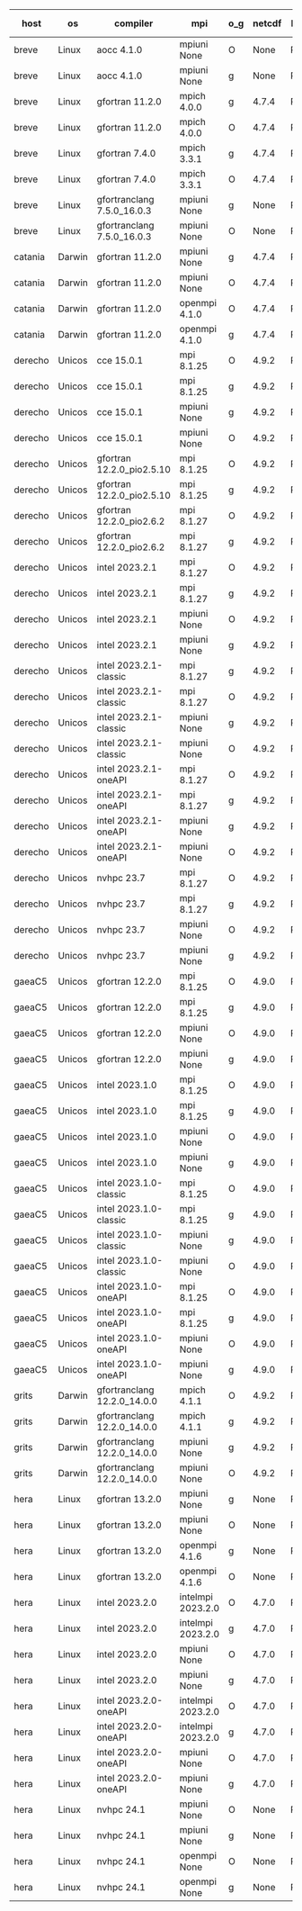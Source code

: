 

| host     | os       | compiler                              | mpi                      | o_g        | netcdf        | build       | u_pass          | u_fail          | s_pass            | s_fail            | e_pass             | e_fail             | nuopc_pass       | nuopc_fail       | artifacts link          |
|----------|----------|---------------------------------------|--------------------------|------------|---------------|-------------|-----------------|-----------------|-------------------|-------------------|--------------------|--------------------|------------------|------------------|-------------------------|
| breve | Linux | aocc 4.1.0 | mpiuni None  | O | None  | PASS | 12415 | 26 | 8 | 0 | 44 | 0 | None | None | <a href="https://github.com/esmf-org/esmf-test-artifacts/tree/0a5234a774eea025e33d3e6bb76153d49ae31799/develop/aocc/4.1.0/O/mpiuni/None" target="_blank">0a5234a</a> | 
| breve | Linux | aocc 4.1.0 | mpiuni None  | g | None  | PASS | 12415 | 26 | 8 | 0 | 44 | 0 | None | None | <a href="https://github.com/esmf-org/esmf-test-artifacts/tree/1330eebd669dd2a6f1d3b65666b0993523fa09e4/develop/aocc/4.1.0/g/mpiuni/None" target="_blank">1330eeb</a> | 
| breve | Linux | gfortran 11.2.0 | mpich 4.0.0  | g | 4.7.4  | PASS | None | None | None | None | None | None | None | None | <a href="https://github.com/esmf-org/esmf-test-artifacts/tree/ef763fb0fe31b5d393013f164acf2c16c8e8da21/develop/gfortran/11.2.0/g/mpich/4.0.0" target="_blank">ef763fb</a> | 
| breve | Linux | gfortran 11.2.0 | mpich 4.0.0  | O | 4.7.4  | PASS | 14109 | 0 | 49 | 0 | 81 | 0 | 47 | 0 | <a href="https://github.com/esmf-org/esmf-test-artifacts/tree/e8ca5a8e83a92b2f1fe06c95e84cdf957a9ec8e1/develop/gfortran/11.2.0/O/mpich/4.0.0" target="_blank">e8ca5a8</a> | 
| breve | Linux | gfortran 7.4.0 | mpich 3.3.1  | g | 4.7.4  | PASS | 14109 | 0 | 49 | 0 | 81 | 0 | 47 | 0 | <a href="https://github.com/esmf-org/esmf-test-artifacts/tree/55f4696bf56be44d1ae40d59f9449357f9ec5b77/develop/gfortran/7.4.0/g/mpich/3.3.1" target="_blank">55f4696</a> | 
| breve | Linux | gfortran 7.4.0 | mpich 3.3.1  | O | 4.7.4  | PASS | 14109 | 0 | 49 | 0 | 81 | 0 | 47 | 0 | <a href="https://github.com/esmf-org/esmf-test-artifacts/tree/38ff73a9fd1e780c29e5aedf2120a679b0e0f96e/develop/gfortran/7.4.0/O/mpich/3.3.1" target="_blank">38ff73a</a> | 
| breve | Linux | gfortranclang 7.5.0_16.0.3 | mpiuni None  | g | None  | PASS | 12441 | 0 | 8 | 0 | 44 | 0 | None | None | <a href="https://github.com/esmf-org/esmf-test-artifacts/tree/de962cd946484ffbc5a0c0ddde8ddde12c5bc590/develop/gfortranclang/7.5.0_16.0.3/g/mpiuni/None" target="_blank">de962cd</a> | 
| breve | Linux | gfortranclang 7.5.0_16.0.3 | mpiuni None  | O | None  | PASS | 12441 | 0 | 8 | 0 | 44 | 0 | None | None | <a href="https://github.com/esmf-org/esmf-test-artifacts/tree/ba6c5a76f47796b2d68a2c33a50d09d122e291df/develop/gfortranclang/7.5.0_16.0.3/O/mpiuni/None" target="_blank">ba6c5a7</a> | 
| catania | Darwin | gfortran 11.2.0 | mpiuni None  | g | 4.7.4  | PASS | None | None | None | None | None | None | None | None | <a href="https://github.com/esmf-org/esmf-test-artifacts/tree/cd5bc93a98c0531682b9d89dde0beeba4ba0f80c/develop/gfortran/11.2.0/g/mpiuni/None" target="_blank">cd5bc93</a> | 
| catania | Darwin | gfortran 11.2.0 | mpiuni None  | O | 4.7.4  | PASS | 12441 | 0 | 8 | 0 | 44 | 0 | None | None | <a href="https://github.com/esmf-org/esmf-test-artifacts/tree/f19bb38e2391dec266f9f18029b2303f34934899/develop/gfortran/11.2.0/O/mpiuni/None" target="_blank">f19bb38</a> | 
| catania | Darwin | gfortran 11.2.0 | openmpi 4.1.0  | O | 4.7.4  | PASS | 14106 | 3 | 49 | 0 | 81 | 0 | 47 | 0 | <a href="https://github.com/esmf-org/esmf-test-artifacts/tree/23f0acc3ea031426912f0445f1e3646cddb28154/develop/gfortran/11.2.0/O/openmpi/4.1.0" target="_blank">23f0acc</a> | 
| catania | Darwin | gfortran 11.2.0 | openmpi 4.1.0  | g | 4.7.4  | PASS | 14106 | 3 | 49 | 0 | 81 | 0 | 47 | 0 | <a href="https://github.com/esmf-org/esmf-test-artifacts/tree/5909e1718cb506e5cc60f8a7a622fdcb7983d746/develop/gfortran/11.2.0/g/openmpi/4.1.0" target="_blank">5909e17</a> | 
| derecho | Unicos | cce 15.0.1 | mpi 8.1.25  | O | 4.9.2  | PASS | None | None | None | None | None | None | None | None | <a href="https://github.com/esmf-org/esmf-test-artifacts/tree/818a84fc58e0aae0d670cd8acdb9f04a5bdcdd7c/develop/cce/15.0.1/O/mpi/8.1.25" target="_blank">818a84f</a> | 
| derecho | Unicos | cce 15.0.1 | mpi 8.1.25  | g | 4.9.2  | PASS | None | None | None | None | None | None | None | None | <a href="https://github.com/esmf-org/esmf-test-artifacts/tree/77781411d50d7779ec9c8fb2eef9873d35f5176d/develop/cce/15.0.1/g/mpi/8.1.25" target="_blank">7778141</a> | 
| derecho | Unicos | cce 15.0.1 | mpiuni None  | g | 4.9.2  | PASS | 12365 | 76 | 8 | 0 | 44 | 0 | None | None | <a href="https://github.com/esmf-org/esmf-test-artifacts/tree/31e00e113b2924a10ad619e293ec65f6178dd9a4/develop/cce/15.0.1/g/mpiuni/None" target="_blank">31e00e1</a> | 
| derecho | Unicos | cce 15.0.1 | mpiuni None  | O | 4.9.2  | PASS | None | None | None | None | None | None | None | None | <a href="https://github.com/esmf-org/esmf-test-artifacts/tree/8852b1794dc2015b345b966332f35aec71354c5c/develop/cce/15.0.1/O/mpiuni/None" target="_blank">8852b17</a> | 
| derecho | Unicos | gfortran 12.2.0_pio2.5.10 | mpi 8.1.25  | O | 4.9.2  | PASS | 14109 | 0 | 49 | 0 | 81 | 0 | 47 | 0 | <a href="https://github.com/esmf-org/esmf-test-artifacts/tree/4681a5a7d984452c40587856039201bc6949a702/develop/gfortran/12.2.0_pio2.5.10/O/mpi/8.1.25" target="_blank">4681a5a</a> | 
| derecho | Unicos | gfortran 12.2.0_pio2.5.10 | mpi 8.1.25  | g | 4.9.2  | PASS | 14109 | 0 | 49 | 0 | 81 | 0 | 47 | 0 | <a href="https://github.com/esmf-org/esmf-test-artifacts/tree/bd280f8bc5bcb4122c811611a095d7a88ee4235f/develop/gfortran/12.2.0_pio2.5.10/g/mpi/8.1.25" target="_blank">bd280f8</a> | 
| derecho | Unicos | gfortran 12.2.0_pio2.6.2 | mpi 8.1.27  | O | 4.9.2  | PASS | 14109 | 0 | 49 | 0 | 81 | 0 | 47 | 0 | <a href="https://github.com/esmf-org/esmf-test-artifacts/tree/ed69705dd1afdc86e61a6c3615fba379a715845a/develop/gfortran/12.2.0_pio2.6.2/O/mpi/8.1.27" target="_blank">ed69705</a> | 
| derecho | Unicos | gfortran 12.2.0_pio2.6.2 | mpi 8.1.27  | g | 4.9.2  | PASS | 14109 | 0 | 49 | 0 | 81 | 0 | 47 | 0 | <a href="https://github.com/esmf-org/esmf-test-artifacts/tree/2315fcc3908e4db41cea42e3b28d9990f5e4aee3/develop/gfortran/12.2.0_pio2.6.2/g/mpi/8.1.27" target="_blank">2315fcc</a> | 
| derecho | Unicos | intel 2023.2.1 | mpi 8.1.27  | O | 4.9.2  | PASS | 14109 | 0 | 49 | 0 | 81 | 0 | 47 | 0 | <a href="https://github.com/esmf-org/esmf-test-artifacts/tree/ff6830f3081f3d0887aff1ce502128228b8c2d07/develop/intel/2023.2.1/O/mpi/8.1.27" target="_blank">ff6830f</a> | 
| derecho | Unicos | intel 2023.2.1 | mpi 8.1.27  | g | 4.9.2  | PASS | 14109 | 0 | 49 | 0 | 81 | 0 | 47 | 0 | <a href="https://github.com/esmf-org/esmf-test-artifacts/tree/2417ba008ca6070ee99a159ed09d6a1c38580354/develop/intel/2023.2.1/g/mpi/8.1.27" target="_blank">2417ba0</a> | 
| derecho | Unicos | intel 2023.2.1 | mpiuni None  | O | 4.9.2  | PASS | 12441 | 0 | 8 | 0 | 44 | 0 | None | None | <a href="https://github.com/esmf-org/esmf-test-artifacts/tree/3403bad90284d350ebe10455538abfae7800a60c/develop/intel/2023.2.1/O/mpiuni/None" target="_blank">3403bad</a> | 
| derecho | Unicos | intel 2023.2.1 | mpiuni None  | g | 4.9.2  | PASS | 12441 | 0 | 8 | 0 | 44 | 0 | None | None | <a href="https://github.com/esmf-org/esmf-test-artifacts/tree/1b90a56155caa3806b7579961ebe2268457cd9fc/develop/intel/2023.2.1/g/mpiuni/None" target="_blank">1b90a56</a> | 
| derecho | Unicos | intel 2023.2.1-classic | mpi 8.1.27  | g | 4.9.2  | PASS | 14109 | 0 | 49 | 0 | 81 | 0 | 47 | 0 | <a href="https://github.com/esmf-org/esmf-test-artifacts/tree/7a2ee56c5deb335c6b33128725b9ddd33d7883a5/develop/intel/2023.2.1-classic/g/mpi/8.1.27" target="_blank">7a2ee56</a> | 
| derecho | Unicos | intel 2023.2.1-classic | mpi 8.1.27  | O | 4.9.2  | PASS | 14109 | 0 | 49 | 0 | 81 | 0 | 47 | 0 | <a href="https://github.com/esmf-org/esmf-test-artifacts/tree/f92f3288454d65ad3de54dee569f2e712b6b4576/develop/intel/2023.2.1-classic/O/mpi/8.1.27" target="_blank">f92f328</a> | 
| derecho | Unicos | intel 2023.2.1-classic | mpiuni None  | g | 4.9.2  | PASS | 12441 | 0 | 8 | 0 | 44 | 0 | None | None | <a href="https://github.com/esmf-org/esmf-test-artifacts/tree/4852cdcc58e5026fd842754f82235a1bb5137908/develop/intel/2023.2.1-classic/g/mpiuni/None" target="_blank">4852cdc</a> | 
| derecho | Unicos | intel 2023.2.1-classic | mpiuni None  | O | 4.9.2  | PASS | 12441 | 0 | 8 | 0 | 44 | 0 | None | None | <a href="https://github.com/esmf-org/esmf-test-artifacts/tree/fa3daa94e02637939c924dcfc8a9a15e90a96975/develop/intel/2023.2.1-classic/O/mpiuni/None" target="_blank">fa3daa9</a> | 
| derecho | Unicos | intel 2023.2.1-oneAPI | mpi 8.1.27  | O | 4.9.2  | PASS | 14109 | 0 | 48 | 1 | 81 | 0 | 47 | 0 | <a href="https://github.com/esmf-org/esmf-test-artifacts/tree/e6601eab4243597725fe8d1e49357255c0a2fe85/develop/intel/2023.2.1-oneAPI/O/mpi/8.1.27" target="_blank">e6601ea</a> | 
| derecho | Unicos | intel 2023.2.1-oneAPI | mpi 8.1.27  | g | 4.9.2  | PASS | 14109 | 0 | 49 | 0 | 81 | 0 | 47 | 0 | <a href="https://github.com/esmf-org/esmf-test-artifacts/tree/76d5fe08c921d9c606055dc52ec4f7c3f425ba49/develop/intel/2023.2.1-oneAPI/g/mpi/8.1.27" target="_blank">76d5fe0</a> | 
| derecho | Unicos | intel 2023.2.1-oneAPI | mpiuni None  | g | 4.9.2  | PASS | 12441 | 0 | 8 | 0 | 44 | 0 | None | None | <a href="https://github.com/esmf-org/esmf-test-artifacts/tree/061c0ff99b8ad03ebbb0a0375c90ecb97fc4bef4/develop/intel/2023.2.1-oneAPI/g/mpiuni/None" target="_blank">061c0ff</a> | 
| derecho | Unicos | intel 2023.2.1-oneAPI | mpiuni None  | O | 4.9.2  | PASS | 12441 | 0 | 8 | 0 | 44 | 0 | None | None | <a href="https://github.com/esmf-org/esmf-test-artifacts/tree/b9e2fadbd56af069e6fb218bcc3a1ff7503171db/develop/intel/2023.2.1-oneAPI/O/mpiuni/None" target="_blank">b9e2fad</a> | 
| derecho | Unicos | nvhpc 23.7 | mpi 8.1.27  | O | 4.9.2  | PASS | None | None | None | None | None | None | None | None | <a href="https://github.com/esmf-org/esmf-test-artifacts/tree/a252ece60ef26df99042fed19fc9e6e97ddaf0ec/develop/nvhpc/23.7/O/mpi/8.1.27" target="_blank">a252ece</a> | 
| derecho | Unicos | nvhpc 23.7 | mpi 8.1.27  | g | 4.9.2  | PASS | None | None | None | None | None | None | None | None | <a href="https://github.com/esmf-org/esmf-test-artifacts/tree/27224860cdbc063fbf05029e76646e51734e4f60/develop/nvhpc/23.7/g/mpi/8.1.27" target="_blank">2722486</a> | 
| derecho | Unicos | nvhpc 23.7 | mpiuni None  | O | 4.9.2  | PASS | 12441 | 0 | 8 | 0 | 44 | 0 | None | None | <a href="https://github.com/esmf-org/esmf-test-artifacts/tree/0dc19bc28d43b10af8bccd8789ae3e448ca6db9c/develop/nvhpc/23.7/O/mpiuni/None" target="_blank">0dc19bc</a> | 
| derecho | Unicos | nvhpc 23.7 | mpiuni None  | g | 4.9.2  | PASS | None | None | None | None | None | None | None | None | <a href="https://github.com/esmf-org/esmf-test-artifacts/tree/1c917335ba64d12a34636839f81f11dcdfb5e5a5/develop/nvhpc/23.7/g/mpiuni/None" target="_blank">1c91733</a> | 
| gaeaC5 | Unicos | gfortran 12.2.0 | mpi 8.1.25  | O | 4.9.0  | PASS | None | None | None | None | None | None | None | None | <a href="https://github.com/esmf-org/esmf-test-artifacts/tree/b5e304682f19a1aa4bf38579405efe6e84020e93/develop/gfortran/12.2.0/O/mpi/8.1.25" target="_blank">b5e3046</a> | 
| gaeaC5 | Unicos | gfortran 12.2.0 | mpi 8.1.25  | g | 4.9.0  | PASS | 14109 | 0 | 49 | 0 | 81 | 0 | 47 | 0 | <a href="https://github.com/esmf-org/esmf-test-artifacts/tree/187994e7fa29d34c8eb4e0b4d79e3ae9c4a0b75e/develop/gfortran/12.2.0/g/mpi/8.1.25" target="_blank">187994e</a> | 
| gaeaC5 | Unicos | gfortran 12.2.0 | mpiuni None  | O | 4.9.0  | PASS | 12441 | 0 | 8 | 0 | 44 | 0 | None | None | <a href="https://github.com/esmf-org/esmf-test-artifacts/tree/72f69efd2328dd76a48580378da3d87ccdcd2693/develop/gfortran/12.2.0/O/mpiuni/None" target="_blank">72f69ef</a> | 
| gaeaC5 | Unicos | gfortran 12.2.0 | mpiuni None  | g | 4.9.0  | PASS | 12441 | 0 | 8 | 0 | 44 | 0 | None | None | <a href="https://github.com/esmf-org/esmf-test-artifacts/tree/1409217bca73bd12d1ab5da3c103fe025b8dfde0/develop/gfortran/12.2.0/g/mpiuni/None" target="_blank">1409217</a> | 
| gaeaC5 | Unicos | intel 2023.1.0 | mpi 8.1.25  | O | 4.9.0  | PASS | None | None | None | None | None | None | None | None | <a href="https://github.com/esmf-org/esmf-test-artifacts/tree/98ef13da6be69dc635b57cd579c71af929170c68/develop/intel/2023.1.0/O/mpi/8.1.25" target="_blank">98ef13d</a> | 
| gaeaC5 | Unicos | intel 2023.1.0 | mpi 8.1.25  | g | 4.9.0  | PASS | None | None | None | None | None | None | None | None | <a href="https://github.com/esmf-org/esmf-test-artifacts/tree/6b3003f2a7ba41ee27bdab11c95a00f3fdb755eb/develop/intel/2023.1.0/g/mpi/8.1.25" target="_blank">6b3003f</a> | 
| gaeaC5 | Unicos | intel 2023.1.0 | mpiuni None  | O | 4.9.0  | PASS | 12441 | 0 | 8 | 0 | 44 | 0 | None | None | <a href="https://github.com/esmf-org/esmf-test-artifacts/tree/5f3bc00198f78cdb0ce74b9c74c36d801bf57e85/develop/intel/2023.1.0/O/mpiuni/None" target="_blank">5f3bc00</a> | 
| gaeaC5 | Unicos | intel 2023.1.0 | mpiuni None  | g | 4.9.0  | PASS | 12441 | 0 | 8 | 0 | 44 | 0 | None | None | <a href="https://github.com/esmf-org/esmf-test-artifacts/tree/d9b5208a98a46bdd0026b7e330618bf4b0d7acef/develop/intel/2023.1.0/g/mpiuni/None" target="_blank">d9b5208</a> | 
| gaeaC5 | Unicos | intel 2023.1.0-classic | mpi 8.1.25  | O | 4.9.0  | PASS | None | None | None | None | None | None | None | None | <a href="https://github.com/esmf-org/esmf-test-artifacts/tree/a00ccb98fe4a5b808b2febc0bb389508b34d2d3e/develop/intel/2023.1.0-classic/O/mpi/8.1.25" target="_blank">a00ccb9</a> | 
| gaeaC5 | Unicos | intel 2023.1.0-classic | mpi 8.1.25  | g | 4.9.0  | PASS | None | None | None | None | None | None | None | None | <a href="https://github.com/esmf-org/esmf-test-artifacts/tree/12c8bec1cf395454b9c324519cae489c57a05fd6/develop/intel/2023.1.0-classic/g/mpi/8.1.25" target="_blank">12c8bec</a> | 
| gaeaC5 | Unicos | intel 2023.1.0-classic | mpiuni None  | g | 4.9.0  | PASS | 12441 | 0 | 8 | 0 | 44 | 0 | None | None | <a href="https://github.com/esmf-org/esmf-test-artifacts/tree/23edc40272198060cfbb05730a10ab14176b673f/develop/intel/2023.1.0-classic/g/mpiuni/None" target="_blank">23edc40</a> | 
| gaeaC5 | Unicos | intel 2023.1.0-classic | mpiuni None  | O | 4.9.0  | PASS | 12441 | 0 | 8 | 0 | 44 | 0 | None | None | <a href="https://github.com/esmf-org/esmf-test-artifacts/tree/46fcbdd63d7a9add18aceb2dca262b76b5615545/develop/intel/2023.1.0-classic/O/mpiuni/None" target="_blank">46fcbdd</a> | 
| gaeaC5 | Unicos | intel 2023.1.0-oneAPI | mpi 8.1.25  | O | 4.9.0  | PASS | None | None | None | None | None | None | None | None | <a href="https://github.com/esmf-org/esmf-test-artifacts/tree/6177139e190ecae1cb0200fb0bacf537fb617a68/develop/intel/2023.1.0-oneAPI/O/mpi/8.1.25" target="_blank">6177139</a> | 
| gaeaC5 | Unicos | intel 2023.1.0-oneAPI | mpi 8.1.25  | g | 4.9.0  | PASS | 14109 | 0 | 49 | 0 | 81 | 0 | 37 | 10 | <a href="https://github.com/esmf-org/esmf-test-artifacts/tree/200d09694cfc74d9a15e444b6233f4794ba58f59/develop/intel/2023.1.0-oneAPI/g/mpi/8.1.25" target="_blank">200d096</a> | 
| gaeaC5 | Unicos | intel 2023.1.0-oneAPI | mpiuni None  | O | 4.9.0  | PASS | 12441 | 0 | 8 | 0 | 44 | 0 | None | None | <a href="https://github.com/esmf-org/esmf-test-artifacts/tree/659fb073eee73c99d840f4e246567da5da473aeb/develop/intel/2023.1.0-oneAPI/O/mpiuni/None" target="_blank">659fb07</a> | 
| gaeaC5 | Unicos | intel 2023.1.0-oneAPI | mpiuni None  | g | 4.9.0  | PASS | None | None | None | None | None | None | None | None | <a href="https://github.com/esmf-org/esmf-test-artifacts/tree/9b32a49f66e7eb22c42e757198ab159b658681b1/develop/intel/2023.1.0-oneAPI/g/mpiuni/None" target="_blank">9b32a49</a> | 
| grits | Darwin | gfortranclang 12.2.0_14.0.0 | mpich 4.1.1  | O | 4.9.2  | PASS | 14109 | 0 | 49 | 0 | 81 | 0 | 44 | 3 | <a href="https://github.com/esmf-org/esmf-test-artifacts/tree/7188f978dd3923e7560a10ffa0ec6b875b2c49e7/develop/gfortranclang/12.2.0_14.0.0/O/mpich/4.1.1" target="_blank">7188f97</a> | 
| grits | Darwin | gfortranclang 12.2.0_14.0.0 | mpich 4.1.1  | g | 4.9.2  | PASS | 14109 | 0 | 49 | 0 | 81 | 0 | 44 | 3 | <a href="https://github.com/esmf-org/esmf-test-artifacts/tree/7e3d1f78bad98819a6706777122dc4c9144ef121/develop/gfortranclang/12.2.0_14.0.0/g/mpich/4.1.1" target="_blank">7e3d1f7</a> | 
| grits | Darwin | gfortranclang 12.2.0_14.0.0 | mpiuni None  | g | 4.9.2  | PASS | 12441 | 0 | 8 | 0 | 44 | 0 | None | None | <a href="https://github.com/esmf-org/esmf-test-artifacts/tree/f7edc16f9e17590b6cfde8419c115e0c5dd3aa29/develop/gfortranclang/12.2.0_14.0.0/g/mpiuni/None" target="_blank">f7edc16</a> | 
| grits | Darwin | gfortranclang 12.2.0_14.0.0 | mpiuni None  | O | 4.9.2  | PASS | 12441 | 0 | 8 | 0 | 44 | 0 | None | None | <a href="https://github.com/esmf-org/esmf-test-artifacts/tree/f7f1adf9bc83b095846031adde13af774a913408/develop/gfortranclang/12.2.0_14.0.0/O/mpiuni/None" target="_blank">f7f1adf</a> | 
| hera | Linux | gfortran 13.2.0 | mpiuni None  | g | None  | PASS | 12441 | 0 | 8 | 0 | 44 | 0 | None | None | <a href="https://github.com/esmf-org/esmf-test-artifacts/tree/a21fedd52e5201f0b5630768397bcd0b4be08d64/develop/gfortran/13.2.0/g/mpiuni/None" target="_blank">a21fedd</a> | 
| hera | Linux | gfortran 13.2.0 | mpiuni None  | O | None  | PASS | 12441 | 0 | 8 | 0 | 44 | 0 | None | None | <a href="https://github.com/esmf-org/esmf-test-artifacts/tree/3a8ef4e004737a3a64ddf5dc2fef06944a9553df/develop/gfortran/13.2.0/O/mpiuni/None" target="_blank">3a8ef4e</a> | 
| hera | Linux | gfortran 13.2.0 | openmpi 4.1.6  | g | None  | PASS | 14109 | 0 | 49 | 0 | 81 | 0 | 47 | 0 | <a href="https://github.com/esmf-org/esmf-test-artifacts/tree/8a2d309cf0ebbe4006f8f391749223e2c2204592/develop/gfortran/13.2.0/g/openmpi/4.1.6" target="_blank">8a2d309</a> | 
| hera | Linux | gfortran 13.2.0 | openmpi 4.1.6  | O | None  | PASS | 14109 | 0 | 49 | 0 | 81 | 0 | 47 | 0 | <a href="https://github.com/esmf-org/esmf-test-artifacts/tree/db79630a9e71e48276f04a4da5b37cbe0a1c350a/develop/gfortran/13.2.0/O/openmpi/4.1.6" target="_blank">db79630</a> | 
| hera | Linux | intel 2023.2.0 | intelmpi 2023.2.0  | O | 4.7.0  | PASS | 14109 | 0 | 49 | 0 | 81 | 0 | 47 | 0 | <a href="https://github.com/esmf-org/esmf-test-artifacts/tree/2ab39f39eb59eb69bcd37e63aee4eda48a2832bf/develop/intel/2023.2.0/O/intelmpi/2023.2.0" target="_blank">2ab39f3</a> | 
| hera | Linux | intel 2023.2.0 | intelmpi 2023.2.0  | g | 4.7.0  | PASS | 14109 | 0 | 49 | 0 | 81 | 0 | 47 | 0 | <a href="https://github.com/esmf-org/esmf-test-artifacts/tree/5361f1685b582af9581d2ebcad7b4406c246799b/develop/intel/2023.2.0/g/intelmpi/2023.2.0" target="_blank">5361f16</a> | 
| hera | Linux | intel 2023.2.0 | mpiuni None  | O | 4.7.0  | PASS | 12441 | 0 | 8 | 0 | 44 | 0 | None | None | <a href="https://github.com/esmf-org/esmf-test-artifacts/tree/77111f334e79a1244447574d35aa3e5b4abdac65/develop/intel/2023.2.0/O/mpiuni/None" target="_blank">77111f3</a> | 
| hera | Linux | intel 2023.2.0 | mpiuni None  | g | 4.7.0  | PASS | 12441 | 0 | 8 | 0 | 44 | 0 | None | None | <a href="https://github.com/esmf-org/esmf-test-artifacts/tree/606831284920a8711cac9335356948c68835ddb3/develop/intel/2023.2.0/g/mpiuni/None" target="_blank">6068312</a> | 
| hera | Linux | intel 2023.2.0-oneAPI | intelmpi 2023.2.0  | O | 4.7.0  | PASS | 14109 | 0 | 48 | 1 | 81 | 0 | 47 | 0 | <a href="https://github.com/esmf-org/esmf-test-artifacts/tree/ef446545fa898cc42dd21752eecc722adbfca7e9/develop/intel/2023.2.0-oneAPI/O/intelmpi/2023.2.0" target="_blank">ef44654</a> | 
| hera | Linux | intel 2023.2.0-oneAPI | intelmpi 2023.2.0  | g | 4.7.0  | PASS | 14109 | 0 | 49 | 0 | 81 | 0 | 47 | 0 | <a href="https://github.com/esmf-org/esmf-test-artifacts/tree/1aa7dcf3f329329036f03486bc17d313af3378e8/develop/intel/2023.2.0-oneAPI/g/intelmpi/2023.2.0" target="_blank">1aa7dcf</a> | 
| hera | Linux | intel 2023.2.0-oneAPI | mpiuni None  | O | 4.7.0  | PASS | 12441 | 0 | 8 | 0 | 44 | 0 | None | None | <a href="https://github.com/esmf-org/esmf-test-artifacts/tree/2d7c6022fe1ef92baf934f89d12cbed1b3bd557a/develop/intel/2023.2.0-oneAPI/O/mpiuni/None" target="_blank">2d7c602</a> | 
| hera | Linux | intel 2023.2.0-oneAPI | mpiuni None  | g | 4.7.0  | PASS | 12441 | 0 | 8 | 0 | 44 | 0 | None | None | <a href="https://github.com/esmf-org/esmf-test-artifacts/tree/c85e94b3d56d995f84a66640b3b0d825bfdd3086/develop/intel/2023.2.0-oneAPI/g/mpiuni/None" target="_blank">c85e94b</a> | 
| hera | Linux | nvhpc 24.1 | mpiuni None  | O | None  | PASS | 12441 | 0 | 8 | 0 | 44 | 0 | None | None | <a href="https://github.com/esmf-org/esmf-test-artifacts/tree/4ff9d5d806ca952060ebd82dc7d31563215c90a3/develop/nvhpc/24.1/O/mpiuni/None" target="_blank">4ff9d5d</a> | 
| hera | Linux | nvhpc 24.1 | mpiuni None  | g | None  | PASS | 12441 | 0 | 8 | 0 | 44 | 0 | None | None | <a href="https://github.com/esmf-org/esmf-test-artifacts/tree/23c7c5923ce0ec6ef14c592a6bb39a0dee314967/develop/nvhpc/24.1/g/mpiuni/None" target="_blank">23c7c59</a> | 
| hera | Linux | nvhpc 24.1 | openmpi None  | O | None  | PASS | 14109 | 0 | 49 | 0 | 81 | 0 | 47 | 0 | <a href="https://github.com/esmf-org/esmf-test-artifacts/tree/e2bac68785552fe75a0f29ae03dbbd978c0a3c07/develop/nvhpc/24.1/O/openmpi/None" target="_blank">e2bac68</a> | 
| hera | Linux | nvhpc 24.1 | openmpi None  | g | None  | PASS | 14109 | 0 | 49 | 0 | 81 | 0 | 47 | 0 | <a href="https://github.com/esmf-org/esmf-test-artifacts/tree/4d975baf2d451d1496acbedd494fac4e4ad9822f/develop/nvhpc/24.1/g/openmpi/None" target="_blank">4d975ba</a> | 
